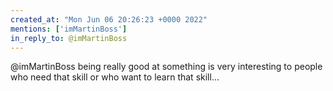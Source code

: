 ```yaml
---
created_at: "Mon Jun 06 20:26:23 +0000 2022"
mentions: ['imMartinBoss']
in_reply_to: @imMartinBoss
---
```


@imMartinBoss being really good at something is very interesting to people who need that skill or who want to learn that skill...